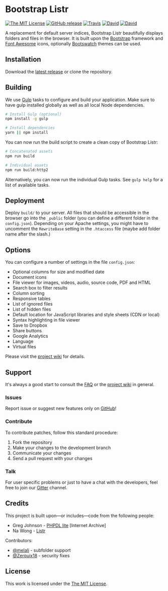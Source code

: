 # Bootstrap Listr

[![The MIT License](https://img.shields.io/badge/license-MIT-orange.svg?style=flat-square)](http://opensource.org/licenses/MIT)
[![GitHub release](https://img.shields.io/github/release/idleberg/Bootstrap-Listr.svg?style=flat-square)](https://github.com/idleberg/Bootstrap-Listr/releases)
[![Travis](https://img.shields.io/travis/idleberg/Bootstrap-Listr.svg?style=flat-square)](https://travis-ci.org/idleberg/Bootstrap-Listr)
[![David](https://img.shields.io/david/idleberg/Bootstrap-Listr.svg?style=flat-square)](https://david-dm.org/idleberg/Bootstrap-Listr#info=dependencies)
[![David](https://img.shields.io/david/dev/idleberg/Bootstrap-Listr.svg?style=flat-square)](https://david-dm.org/idleberg/Bootstrap-Listr?type=dev)

A replacement for default server indices, Bootstrap Listr beautifully displays folders and files in the browser. It is built upon the [Bootstrap](http://getbootstrap.com) framework and [Font Awesome](http://fortawesome.github.io/Font-Awesome/) icons, optionally [Bootswatch](http://bootswatch.com/) themes can be used.

## Installation

Download the [latest release](https://github.com/idleberg/Bootstrap-Listr/releases/latest) or clone the repository.

## Building

We use [Gulp](http://gulpjs.com/) tasks to configure and build your application. Make sure to have gulp installed globally as well as all local Node dependencies.

```bash
# Install Gulp (optional)
npm install -g gulp

# Install dependencies
yarn || npm install
```

You can now run the build script to create a clean copy of Bootstrap Listr:

```bash
# Concatenated assets
npm run build

# Individual assets
npm run build:http2
```

Alternatively, you can now run the individual Gulp tasks. See `gulp help` for a list of available tasks.

## Deployment

Deploy `build/` to your server. All files that should be accessible in the browser go into the `_public` folder (you can define a different folder in the `config.json`). Depending on your Apache settings, you might have to uncomment the `RewriteBase` setting in the `.htaccess` file (maybe add folder name after the slash.)

## Options

You can configure a number of settings in the file `config.json`:

* Optional columns for size and modified date
* Document icons
* File viewer for images, videos, audio, source code, PDF and HTML
* Search box to filter results
* Column sorting
* Responsive tables
* List of ignored files
* List of hidden files
* Default location for JavaScript libraries and style sheets (CDN or local)
* Syntax highlighting in file viewer
* Save to Dropbox
* Share buttons
* Google Analytics
* Language
* Virtual files

Please visit the [project wiki](https://github.com/idleberg/Bootstrap-Listr/wiki/Understanding-config.json) for details.

## Support

It's always a good start to consult the [FAQ](https://github.com/idleberg/Bootstrap-Listr/wiki/FAQ) or the [project wiki](https://github.com/idleberg/Bootstrap-Listr/wiki) in general.

### Issues

Report issue or suggest new features only on [GitHub](https://github.com/idleberg/Bootstrap-Listr/issues)!

### Contribute

To contribute patches, follow this standard procedure:

1. Fork the repository
2. Make your changes to the development branch
3. Communicate your changes
4. Send a pull request with your changes

### Talk

For user specific problems or just to have a chat with the developers, feel free to join our [Gitter](https://gitter.im/idleberg/Bootstrap-Listr) channel.

## Credits

This project is built upon—or includes—code from the following people:

* Greg Johnson - [PHPDL lite](http://web.archive.org/web/20130920165711/http://greg-j.com/phpdl/) [Internet Archive]
* Na Wong - [Listr](http://nadesign.net/listr/)

Contributors:

* [@melalj](https://github.com/melalj) - subfolder support
* [@Zerquix18](https://github.com/Zerquix18) - security fixes

## License

This work is licensed under the [The MIT License](LICENSE.md).
